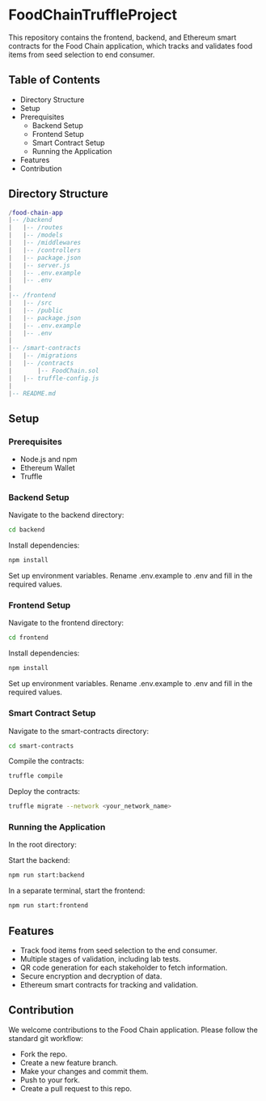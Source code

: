 # FoodChainTruffleProject

This repository contains the frontend, backend, and Ethereum smart contracts for the Food Chain application, which tracks and validates food items from seed selection to end consumer.

## Table of Contents

* Directory Structure
* Setup
* Prerequisites
  -  Backend Setup
  -  Frontend Setup
  -  Smart Contract Setup
  -  Running the Application
* Features
* Contribution

## Directory Structure
```lua
/food-chain-app
|-- /backend
|   |-- /routes
|   |-- /models
|   |-- /middlewares
|   |-- /controllers
|   |-- package.json
|   |-- server.js
|   |-- .env.example
|   |-- .env
|
|-- /frontend
|   |-- /src
|   |-- /public
|   |-- package.json
|   |-- .env.example
|   |-- .env
|
|-- /smart-contracts
|   |-- /migrations
|   |-- /contracts
|       |-- FoodChain.sol
|   |-- truffle-config.js
|
|-- README.md
```

## Setup

### Prerequisites

* Node.js and npm
* Ethereum Wallet
* Truffle

### Backend Setup

Navigate to the backend directory:

```bash
cd backend
```

Install dependencies:

```bash
npm install
```

Set up environment variables. Rename .env.example to .env and fill in the required values.

### Frontend Setup

Navigate to the frontend directory:

```bash
cd frontend
```

Install dependencies:

```bash
npm install
```

Set up environment variables. Rename .env.example to .env and fill in the required values.

### Smart Contract Setup

Navigate to the smart-contracts directory:

```bash
cd smart-contracts
```

Compile the contracts:

```bash
truffle compile
```

Deploy the contracts:

```bash
truffle migrate --network <your_network_name>
```

### Running the Application

In the root directory:

Start the backend:

```bash
npm run start:backend
```

In a separate terminal, start the frontend:

```bash
npm run start:frontend
```

## Features
* Track food items from seed selection to the end consumer.
* Multiple stages of validation, including lab tests.
* QR code generation for each stakeholder to fetch information.
* Secure encryption and decryption of data.
* Ethereum smart contracts for tracking and validation.

## Contribution
We welcome contributions to the Food Chain application. Please follow the standard git workflow:

* Fork the repo.
* Create a new feature branch.
* Make your changes and commit them.
* Push to your fork.
* Create a pull request to this repo.
